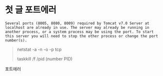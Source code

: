 # 첫 글 포트에러 



```
Several ports (8005, 8080, 8009) required by Tomcat v7.0 Server at localhost are already in use. The server may already be running in another process, or a system process may be using the port. To start this server you will need to stop the other process or change the port number(s).
```

> netstat -a -n -o -p tcp
>
> taskkill /f /pid (number PID)



포트에러 